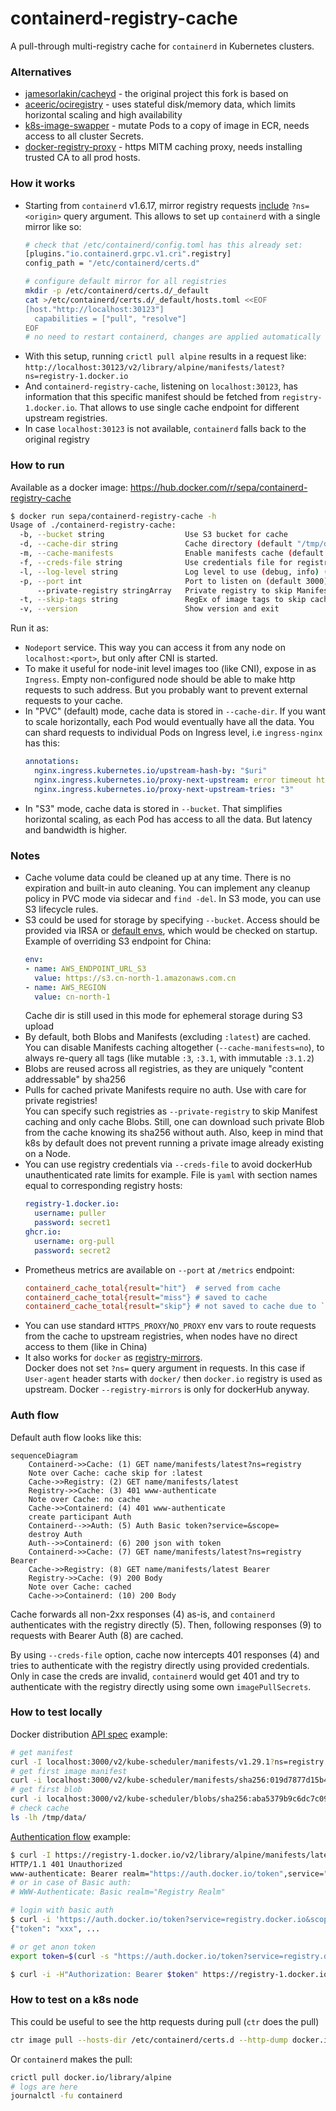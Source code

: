 # containerd-registry-cache

A pull-through multi-registry cache for `containerd` in Kubernetes clusters.

### Alternatives
- [jamesorlakin/cacheyd](https://github.com/jamesorlakin/cacheyd) - the original project this fork is based on
- [aceeric/ociregistry](https://github.com/aceeric/ociregistry) - uses stateful disk/memory data, which limits horizontal scaling and high availability
- [k8s-image-swapper](https://github.com/estahn/k8s-image-swapper/) - mutate Pods to a copy of image in ECR, needs access to all cluster Secrets.
- [docker-registry-proxy](https://github.com/rpardini/docker-registry-proxy) - https MITM caching proxy, needs installing trusted CA to all prod hosts.

### How it works
- Starting from `containerd` v1.6.17, mirror registry requests [include](https://github.com/containerd/containerd/blob/v2.1.3/docs/hosts.md#registry-host-namespace) `?ns=<origin>` query argument. This allows to set up `containerd` with a single mirror like so: 
  ```bash
  # check that /etc/containerd/config.toml has this already set:
  [plugins."io.containerd.grpc.v1.cri".registry]
  config_path = "/etc/containerd/certs.d"
  
  # configure default mirror for all registries
  mkdir -p /etc/containerd/certs.d/_default
  cat >/etc/containerd/certs.d/_default/hosts.toml <<EOF
  [host."http://localhost:30123"]
    capabilities = ["pull", "resolve"]
  EOF
  # no need to restart containerd, changes are applied automatically
  ```
- With this setup, running `crictl pull alpine` results in a request like: 
  `http://localhost:30123/v2/library/alpine/manifests/latest?ns=registry-1.docker.io`
- And `containerd-registry-cache`, listening on `localhost:30123`, has information that this specific manifest should be fetched from `registry-1.docker.io`. That allows to use single cache endpoint for different upstream registries.
- In case `localhost:30123` is not available, `containerd` falls back to the original registry

### How to run
Available as a docker image: https://hub.docker.com/r/sepa/containerd-registry-cache
```bash
$ docker run sepa/containerd-registry-cache -h
Usage of ./containerd-registry-cache:
  -b, --bucket string                  Use S3 bucket for cache
  -d, --cache-dir string               Cache directory (default "/tmp/data")
  -m, --cache-manifests                Enable manifests cache (default true)
  -f, --creds-file string              Use credentials file for registry auth
  -l, --log-level string               Log level to use (debug, info) (default "info")
  -p, --port int                       Port to listen on (default 3000)
      --private-registry stringArray   Private registry to skip Manifest caching for (can be specified multiple times)
  -t, --skip-tags string               RegEx of image tags to skip caching (default "latest")
  -v, --version                        Show version and exit
```
Run it as: 
- `Nodeport` service. This way you can access it from any node on `localhost:<port>`, but only after CNI is started. 
- To make it useful for node-init level images too (like CNI), expose in as `Ingress`. Empty non-configured node should be able to make http requests to such address. But you probably want to prevent external requests to your cache.
- In "PVC" (default) mode, cache data is stored in `--cache-dir`. If you want to scale horizontally, each Pod would eventually have all the data. You can shard requests to individual Pods on Ingress level, i.e `ingress-nginx` has this:
  ```yaml
  annotations:
    nginx.ingress.kubernetes.io/upstream-hash-by: "$uri"
    nginx.ingress.kubernetes.io/proxy-next-upstream: error timeout http_500 http_502 http_503 http_504
    nginx.ingress.kubernetes.io/proxy-next-upstream-tries: "3"
  ```
- In "S3" mode, cache data is stored in `--bucket`. That simplifies horizontal scaling, as each Pod has access to all the data. But latency and bandwidth is higher.

### Notes
- Cache volume data could be cleaned up at any time. There is no expiration and built-in auto cleaning. You can implement any cleanup policy in PVC mode via sidecar and `find -del`. In S3 mode, you can use S3 lifecycle rules.
- S3 could be used for storage by specifying `--bucket`. Access should be provided via IRSA or [default envs](https://docs.aws.amazon.com/cli/v1/userguide/cli-configure-envvars.html), which would be checked on startup. Example of overriding S3 endpoint for China:
  ```yaml
  env:
  - name: AWS_ENDPOINT_URL_S3
    value: https://s3.cn-north-1.amazonaws.com.cn
  - name: AWS_REGION
    value: cn-north-1
  ```
  Cache dir is still used in this mode for ephemeral storage during S3 upload
- By default, both Blobs and Manifests (excluding `:latest`) are cached. You can disable Manifests caching altogether (`--cache-manifests=no`), to always re-query all tags (like mutable `:3`, `:3.1`, with immutable `:3.1.2`)
- Blobs are reused across all registries, as they are uniquely "content addressable" by sha256
- Pulls for cached private Manifests require no auth. Use with care for private registries!  
You can specify such registries as `--private-registry` to skip Manifest caching and only cache Blobs. Still, one can download such private Blob from the cache knowing its sha256 without auth. Also, keep in mind that k8s by default does not prevent running a private image already existing on a Node.
- You can use registry credentials via `--creds-file` to avoid dockerHub unauthenticated rate limits for example. File is `yaml` with section names equal to corresponding registry hosts:
  ```yaml
  registry-1.docker.io:
    username: puller
    password: secret1
  ghcr.io:
    username: org-pull
    password: secret2
  ```
- Prometheus metrics are available on `--port` at `/metrics` endpoint:
  ```ini
  containerd_cache_total{result="hit"}  # served from cache 
  containerd_cache_total{result="miss"} # saved to cache
  containerd_cache_total{result="skip"} # not saved to cache due to `--skip-tags` or `--cache-manifests=no`
  ```
- You can use standard `HTTPS_PROXY`/`NO_PROXY` env vars to route requests from the cache to upstream registries, when nodes have no direct access to them (like in China)
- It also works for `docker` as [registry-mirrors](https://docs.docker.com/docker-hub/image-library/mirror/#configure-the-docker-daemon).   
  Docker does not set `?ns=` query argument in requests. In this case if `User-agent` header starts with `docker/` then `docker.io` registry is used as upstream. Docker `--registry-mirrors` is only for dockerHub anyway.

### Auth flow
Default auth flow looks like this:
```mermaid
sequenceDiagram
    Containerd->>Cache: (1) GET name/manifests/latest?ns=registry
    Note over Cache: cache skip for :latest
    Cache->>Registry: (2) GET name/manifests/latest
    Registry->>Cache: (3) 401 www-authenticate
    Note over Cache: no cache
    Cache->>Containerd: (4) 401 www-authenticate
    create participant Auth
    Containerd-->>Auth: (5) Auth Basic token?service=&scope=
    destroy Auth
    Auth-->>Containerd: (6) 200 json with token
    Containerd->>Cache: (7) GET name/manifests/latest?ns=registry Bearer
    Cache->>Registry: (8) GET name/manifests/latest Bearer
    Registry->>Cache: (9) 200 Body
    Note over Cache: cached
    Cache->>Containerd: (10) 200 Body
```
Cache forwards all non-2xx responses (4) as-is, and `containerd` authenticates with the registry directly (5). Then, following responses (9) to requests with Bearer Auth (8) are cached.

By using `--creds-file` option, cache now intercepts 401 responses (4) and tries to authenticate with the registry directly using provided credentials. Only in case the creds are invalid, `containerd` would get 401 and try to authenticate with the registry directly using some own `imagePullSecrets`.

### How to test locally
Docker distribution [API spec](https://distribution.github.io/distribution/spec/api/) example:
```bash
# get manifest
curl -I localhost:3000/v2/kube-scheduler/manifests/v1.29.1?ns=registry.k8s.io
# get first image manifest
curl -i localhost:3000/v2/kube-scheduler/manifests/sha256:019d7877d15b45951df939efcb941de9315e8381476814a6b6fdf34fc1bee24c?ns=registry.k8s.io
# get first blob
curl -i localhost:3000/v2/kube-scheduler/blobs/sha256:aba5379b9c6dc7c095628fe6598183d680b134c7f99748649dddf07ff1422846?ns=registry.k8s.io
# check cache
ls -lh /tmp/data/
```

[Authentication flow](https://distribution.github.io/distribution/spec/auth/token/) example:
```bash
$ curl -I https://registry-1.docker.io/v2/library/alpine/manifests/latest
HTTP/1.1 401 Unauthorized
www-authenticate: Bearer realm="https://auth.docker.io/token",service="registry.docker.io",scope="repository:library/alpine:pull"
# or in case of Basic auth:
# WWW-Authenticate: Basic realm="Registry Realm"

# login with basic auth
$ curl -i 'https://auth.docker.io/token?service=registry.docker.io&scope=repository:library/alpine:pull' [-u user:pass]
{"token": "xxx", ...

# or get anon token
export token=$(curl -s "https://auth.docker.io/token?service=registry.docker.io&scope=repository:library/alpine:pull" | jq -r .token)

$ curl -i -H"Authorization: Bearer $token" https://registry-1.docker.io/v2/library/alpine/manifests/latest 
```

### How to test on a k8s node
This could be useful to see the http requests during pull (`ctr` does the pull)
```bash
ctr image pull --hosts-dir /etc/containerd/certs.d --http-dump docker.io/library/hello-world:latest
```
Or `containerd` makes the pull:
```bash
crictl pull docker.io/library/alpine
# logs are here
journalctl -fu containerd
```
